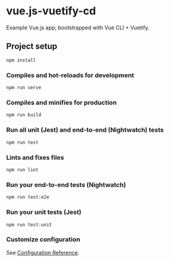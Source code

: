 # vue.js-vuetify-cd
Example Vue.js app; bootstrapped with Vue CLI + Vuetify.

## Project setup
```
npm install
```

### Compiles and hot-reloads for development
```
npm run serve
```

### Compiles and minifies for production
```
npm run build
```

### Run all unit (Jest) and end-to-end (Nightwatch) tests
```
npm run test
```

### Lints and fixes files
```
npm run lint
```

### Run your end-to-end tests (Nightwatch)
```
npm run test:e2e
```

### Run your unit tests (Jest)
```
npm run test:unit
```

### Customize configuration
See [Configuration Reference](https://cli.vuejs.org/config/).

